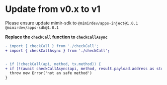 # Update from v0.x to v1


Please ensure update mimir-sdk to `@mimirdev/apps-inject@1.0.1` `@mimirdev/apps-sdk@1.0.1`

**Replace the `checkCall` function to `checkCallAsync`**

```diff
- import { checkCall } from './checkCall';
+ import { checkCallAsync } from './checkCall';


- if (!checkCall(api, method, tx.method)) {
+ if (!(await checkCallAsync(api, method, result.payload.address as string, tx.method, address))) {
  throw new Error('not an safe method')
}
```
